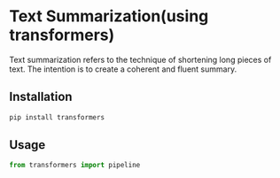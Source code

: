 # Text Summarization(using transformers)

Text summarization refers to the technique of shortening long pieces of text. The intention is to create a coherent and fluent summary.

## Installation



```bash
pip install transformers
```

## Usage

```python
from transformers import pipeline
```
